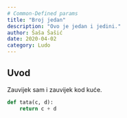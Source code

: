 ```yaml
---
# Common-Defined params
title: "Broj jedan"
description: "Ovo je jedan i jedini."
author: Šaša Šašić
date: 2020-04-02
category: Ludo
---
```


## Uvod
Zauvijek sam i zauvijek kod kuće.

```python
def tata(c, d):
    return c + d
```
